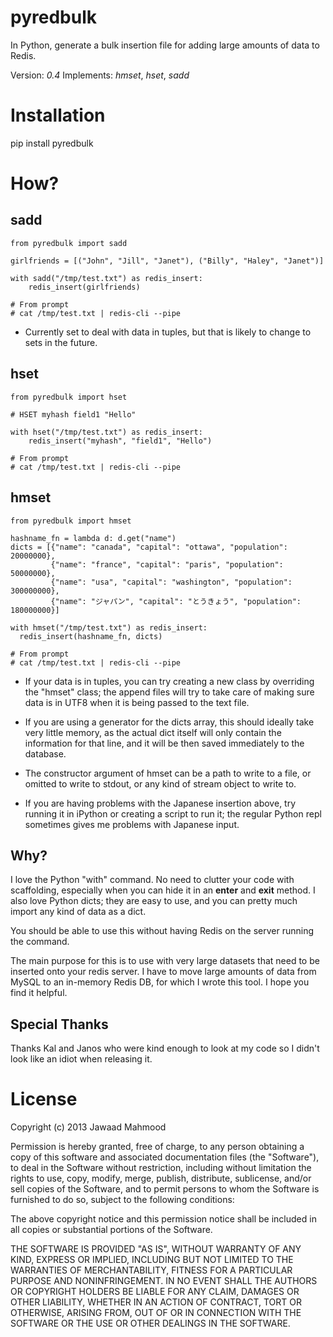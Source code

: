 pyredbulk
==========

In Python, generate a bulk insertion file for adding large amounts of data to Redis.

Version: *0.4*
Implements: _hmset_, _hset_, _sadd_

Installation
============
pip install pyredbulk

How?
====

sadd
----
    from pyredbulk import sadd

    girlfriends = [("John", "Jill", "Janet"), ("Billy", "Haley", "Janet")]

    with sadd("/tmp/test.txt") as redis_insert:
        redis_insert(girlfriends)

    # From prompt
    # cat /tmp/test.txt | redis-cli --pipe

- Currently set to deal with data in tuples, but that is likely to change to sets in the future.


hset
-----
    from pyredbulk import hset

    # HSET myhash field1 "Hello"

    with hset("/tmp/test.txt") as redis_insert:
        redis_insert("myhash", "field1", "Hello")

    # From prompt
    # cat /tmp/test.txt | redis-cli --pipe


hmset
-----
    from pyredbulk import hmset

    hashname_fn = lambda d: d.get("name")
    dicts = [{"name": "canada", "capital": "ottawa", "population": 20000000},
             {"name": "france", "capital": "paris", "population": 50000000},
             {"name": "usa", "capital": "washington", "population": 300000000},
             {"name": "ジャパン", "capital": "とうきょう", "population": 180000000}]

    with hmset("/tmp/test.txt") as redis_insert:
      redis_insert(hashname_fn, dicts)

    # From prompt
    # cat /tmp/test.txt | redis-cli --pipe

- If your data is in tuples, you can try creating a new class by overriding the "hmset" class; the append files will try to take care of making sure data is in UTF8 when it is being passed to the text file.

- If you are using a generator for the dicts array, this should ideally take very little memory, as the actual dict itself will only contain the information for that line, and it will be then saved immediately to the database.

- The constructor argument of hmset can be a path to write to a file, or omitted to write to stdout, or any kind of stream object to write to.

- If you are having problems with the Japanese insertion above, try running it in iPython or creating a script to run it; the regular Python repl sometimes gives me problems with Japanese input.

Why?
----

I love the Python "with" command.  No need to clutter your code with scaffolding, especially when you can hide it in an __enter__ and __exit__ method.  I also love Python dicts; they are easy to use, and you can pretty much import any kind of data as a dict.

You should be able to use this without having Redis on the server running the command.

The main purpose for this is to use with very large datasets that need to be inserted onto your redis server.  I have to move large amounts of data from MySQL to an in-memory Redis DB, for which I wrote this tool.  I hope you find it helpful.

Special Thanks
--------------
Thanks Kal and Janos who were kind enough to look at my code so I didn't look like an idiot when releasing it.

License
=======

Copyright (c) 2013 Jawaad Mahmood

Permission is hereby granted, free of charge, to any person obtaining a copy of this software and associated documentation files (the "Software"), to deal in the Software without restriction, including without limitation the rights to use, copy, modify, merge, publish, distribute, sublicense, and/or sell copies of the Software, and to permit persons to whom the Software is furnished to do so, subject to the following conditions:

The above copyright notice and this permission notice shall be included in all copies or substantial portions of the Software.

THE SOFTWARE IS PROVIDED "AS IS", WITHOUT WARRANTY OF ANY KIND, EXPRESS OR IMPLIED, INCLUDING BUT NOT LIMITED TO THE WARRANTIES OF MERCHANTABILITY, FITNESS FOR A PARTICULAR PURPOSE AND NONINFRINGEMENT. IN NO EVENT SHALL THE AUTHORS OR COPYRIGHT HOLDERS BE LIABLE FOR ANY CLAIM, DAMAGES OR OTHER LIABILITY, WHETHER IN AN ACTION OF CONTRACT, TORT OR OTHERWISE, ARISING FROM, OUT OF OR IN CONNECTION WITH THE SOFTWARE OR THE USE OR OTHER DEALINGS IN THE SOFTWARE.

